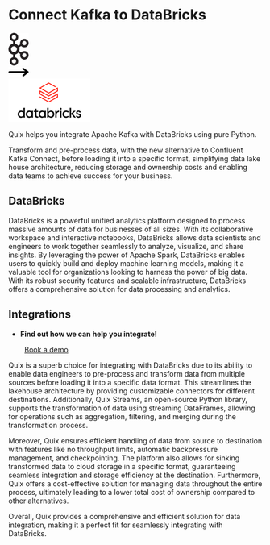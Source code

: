 # Connect Kafka to DataBricks

<div class="connect-images cards blog-grid-card" markdown>
<div>
<img src="../images/kafka_logo.png" width="40px" />
</div>
<div>
<img src="../images/arrow.svg" width="40px" />
</div>
<div>
<img src="./images/databricks_1.jpg" />
</div>
</div>

Quix helps you integrate Apache Kafka with DataBricks using pure Python.

Transform and pre-process data, with the new alternative to Confluent Kafka Connect, before loading it into a specific format, simplifying data lake house architecture, reducing storage and ownership costs and enabling data teams to achieve success for your business.

## DataBricks

DataBricks is a powerful unified analytics platform designed to process massive amounts of data for businesses of all sizes. With its collaborative workspace and interactive notebooks, DataBricks allows data scientists and engineers to work together seamlessly to analyze, visualize, and share insights. By leveraging the power of Apache Spark, DataBricks enables users to quickly build and deploy machine learning models, making it a valuable tool for organizations looking to harness the power of big data. With its robust security features and scalable infrastructure, DataBricks offers a comprehensive solution for data processing and analytics.

## Integrations

<div class="grid cards" markdown>

- __Find out how we can help you integrate!__

    <a class="md-button md-button--primary" href="https://share.hsforms.com/1iW0TmZzKQMChk0lxd_tGiw4yjw2?__hstc=175542013.2303933fbd746c0ac86d9ccbe9bc9100.1728383268831.1729603416735.1729620918855.31&__hssc=175542013.1.1729620918855&__hsfp=2132701734" target="_blank" style="margin:.5rem;">Book a demo</a>

</div>


Quix is a superb choice for integrating with DataBricks due to its ability to enable data engineers to pre-process and transform data from multiple sources before loading it into a specific data format. This streamlines the lakehouse architecture by providing customizable connectors for different destinations. Additionally, Quix Streams, an open-source Python library, supports the transformation of data using streaming DataFrames, allowing for operations such as aggregation, filtering, and merging during the transformation process.

Moreover, Quix ensures efficient handling of data from source to destination with features like no throughput limits, automatic backpressure management, and checkpointing. The platform also allows for sinking transformed data to cloud storage in a specific format, guaranteeing seamless integration and storage efficiency at the destination. Furthermore, Quix offers a cost-effective solution for managing data throughout the entire process, ultimately leading to a lower total cost of ownership compared to other alternatives.

Overall, Quix provides a comprehensive and efficient solution for data integration, making it a perfect fit for seamlessly integrating with DataBricks.

